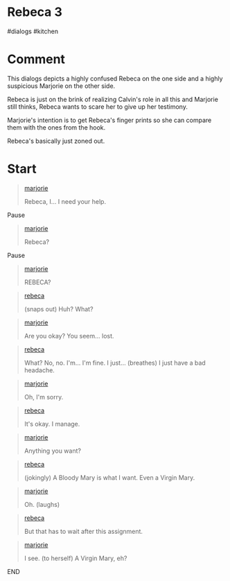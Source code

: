 # Rebeca 3

#dialogs #kitchen 

# Comment

This dialogs depicts a highly confused Rebeca on the one side and a highly suspicious Marjorie on the other side.

Rebeca is just on the brink of realizing Calvin's role in all this and Marjorie still thinks, Rebeca wants to scare her to give up her testimony.

Marjorie's intention is to get Rebeca's finger prints so she can compare them with the ones from the hook. 

Rebeca's basically just zoned out.

# Start

> [marjorie](../characters/marjorie.md)
>
> Rebeca, I... I need your help.

Pause

> [marjorie](../characters/marjorie.md)
>
> Rebeca?

Pause

> [marjorie](../characters/marjorie.md)
>
> REBECA?

> [rebeca](../characters/rebeca.md)
>
> (snaps out) Huh? What?

> [marjorie](../characters/marjorie.md)
>
> Are you okay? You seem... lost.

> [rebeca](../characters/rebeca.md)
>
> What? No, no. I'm... I'm fine. I just... (breathes) I just have a bad headache.

> [marjorie](../characters/marjorie.md)
>
> Oh, I'm sorry.

> [rebeca](../characters/rebeca.md)
>
> It's okay. I manage.

> [marjorie](../characters/marjorie.md)
>
> Anything you want?

> [rebeca](../characters/rebeca.md)
>
> (jokingly) A Bloody Mary is what I want. Even a Virgin Mary.

> [marjorie](../characters/marjorie.md)
>
> Oh. (laughs)

> [rebeca](../characters/rebeca.md)
>
> But that has to wait after this assignment.

> [marjorie](../characters/marjorie.md)
>
> I see.
> (to herself) A Virgin Mary, eh?

END